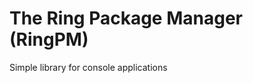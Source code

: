 The Ring Package Manager (RingPM)
=================================

Simple library for console applications 
